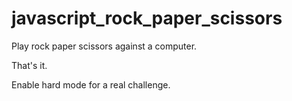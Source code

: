 # javascript_rock_paper_scissors
Play rock paper scissors against a computer.

That's it.

Enable hard mode for a real challenge.
